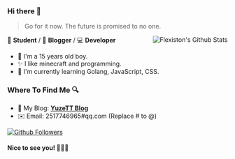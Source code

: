 ### Hi there 👋

<!--
**YuzeTT/YuzeTT** is a ✨ _special_ ✨ repository because its `README.md` (this file) appears on your GitHub profile.

Here are some ideas to get you started:

- 🔭 I’m currently working on ...
- 🌱 I’m currently learning ...
- 👯 I’m looking to collaborate on ...
- 🤔 I’m looking for help with ...
- 💬 Ask me about ...
- 📫 How to reach me: ...
- 😄 Pronouns: ...
- ⚡ Fun fact: ...
-->

> Go for it now. The future is promised to no one.

<a href="#">
  <img align="right" alt="Flexiston's Github Stats" src="https://github-readme-stats.vercel.app/api?username=YuzeTT&show_icons=true&title_color=2196f3&icon_color=2196f3&text_color=4c4948&bg_color=ffffff">
</a>

📄 **Student** / 🎨 **Blogger** / 💻 **Developer**

- 🎉 I'm a 15 years old boy.
- ✨ I like minecraft and programming.
- 🌱 I'm currently learning Golang, JavaScript, CSS.

### Where To Find Me 🔍

- 📝 My Blog: [**YuzeTT Blog**](https://blog.yuze.gq)
- ✉️ Email: 2517746965#qq.com (Replace # to @)

<a href="https://github.com/YuzeTT?tab=followers">
  <img alt="Github Followers" src="https://img.shields.io/badge/dynamic/json?logo=github&label=GitHub%20Followers&labelColor=282c34&color=181717&query=%24.data.totalSubs&url=https%3A%2F%2Fapi.spencerwoo.com%2Fsubstats%2F%3Fsource%3Dgithub%26queryKey%3DFlexiston&style=flat-square">
</a>

#### Nice to see you! 🤣🤣🤣
